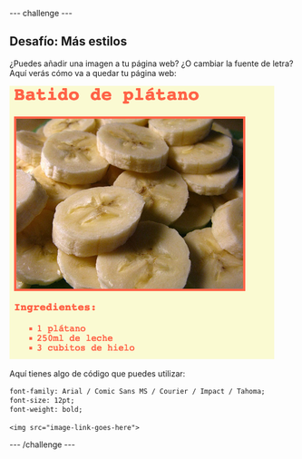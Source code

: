 \--- challenge \---

## Desafío: Más estilos

¿Puedes añadir una imagen a tu página web? ¿O cambiar la fuente de letra? Aquí verás cómo va a quedar tu página web:

![captura de pantalla](images/recipe-final.png)

Aquí tienes algo de código que puedes utilizar:

    font-family: Arial / Comic Sans MS / Courier / Impact / Tahoma;
    font-size: 12pt;
    font-weight: bold;
    
    <img src="image-link-goes-here">
    

\--- /challenge \---